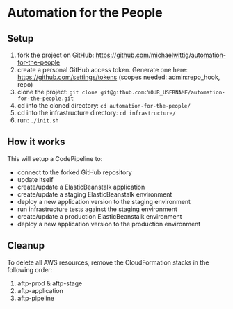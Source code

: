 # Automation for the People

## Setup

1. fork the project on GitHub: https://github.com/michaelwittig/automation-for-the-people
2. create a personal GitHub access token. Generate one here: https://github.com/settings/tokens (scopes needed: admin:repo_hook, repo)
3. clone the project: `git clone git@github.com:YOUR_USERNAME/automation-for-the-people.git`
4. cd into the cloned directory: `cd automation-for-the-people/`
5. cd into the infrastructure directory: `cd infrastructure/`
6. run: `./init.sh`

## How it works

This will setup a CodePipeline to:

* connect to the forked GitHub repository
* update itself
* create/update a ElasticBeanstalk application
* create/update a staging ElasticBeanstalk environment
* deploy a new application version to the staging environment
* run infrastructure tests against the staging environment
* create/update a production ElasticBeanstalk environment
* deploy a new application version to the production environment

## Cleanup

To delete all AWS resources, remove the CloudFormation stacks in the following order:

1. aftp-prod & aftp-stage
2. aftp-application
3. aftp-pipeline
